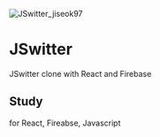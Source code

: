 ![JSwitter_jiseok97](https://user-images.githubusercontent.com/64394744/108653451-cf6b4000-7509-11eb-9f53-7804230feea0.png)

# JSwitter

JSwitter clone with React and Firebase

## Study

for React, Fireabse, Javascript
